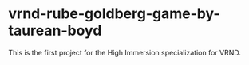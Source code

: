 # vrnd-rube-goldberg-game-by-taurean-boyd
This is the first project for the High Immersion specialization for VRND.
